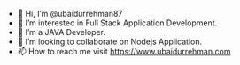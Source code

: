 - 👋 Hi, I’m @ubaidurrehman87
- 👀 I’m interested in Full Stack Application Development.
- 🌱 I’m a JAVA Developer.
- 💞️ I’m looking to collaborate on Nodejs Application.
- 📫 How to reach me visit https://www.ubaidurrehman.com

<!---
ubaidurrehman87/ubaidurrehman87 is a ✨ special ✨ repository because its `README.md` (this file) appears on your GitHub profile.
You can click the Preview link to take a look at your changes.
--->
